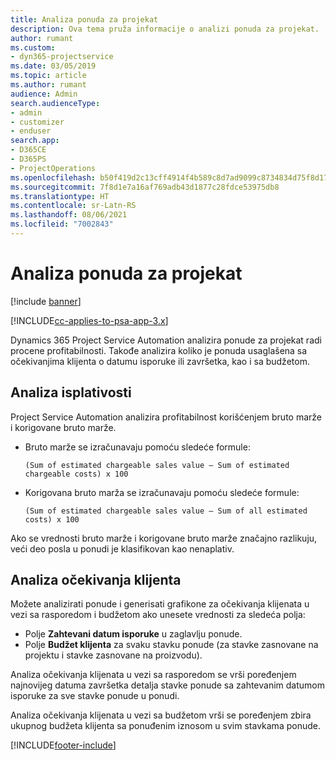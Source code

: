 ```yaml
---
title: Analiza ponuda za projekat
description: Ova tema pruža informacije o analizi ponuda za projekat.
author: rumant
ms.custom:
- dyn365-projectservice
ms.date: 03/05/2019
ms.topic: article
ms.author: rumant
audience: Admin
search.audienceType:
- admin
- customizer
- enduser
search.app:
- D365CE
- D365PS
- ProjectOperations
ms.openlocfilehash: b50f419d2c13cff4914f4b589c8d7ad9099c8734834d75f8d17104d2db40049b
ms.sourcegitcommit: 7f8d1e7a16af769adb43d1877c28fdce53975db8
ms.translationtype: HT
ms.contentlocale: sr-Latn-RS
ms.lasthandoff: 08/06/2021
ms.locfileid: "7002843"
---
```

# <a name="analysis-of-project-quotes"></a>Analiza ponuda za projekat

[!include [banner](../includes/psa-now-project-operations.md)]

[!INCLUDE[cc-applies-to-psa-app-3.x](../includes/cc-applies-to-psa-app-3x.md)]

Dynamics 365 Project Service Automation analizira ponude za projekat radi procene profitabilnosti. Takođe analizira koliko je ponuda usaglašena sa očekivanjima klijenta o datumu isporuke ili završetka, kao i sa budžetom.

## <a name="profitability-analysis"></a>Analiza isplativosti

Project Service Automation analizira profitabilnost korišćenjem bruto marže i korigovane bruto marže.

- Bruto marže se izračunavaju pomoću sledeće formule:

  `
    (Sum of estimated chargeable sales value – Sum of estimated chargeable costs) x 100
  `
- Korigovana bruto marža se izračunavaju pomoću sledeće formule:

  `
    (Sum of estimated chargeable sales value – Sum of all estimated costs) x 100
  `

Ako se vrednosti bruto marže i korigovane bruto marže značajno razlikuju, veći deo posla u ponudi je klasifikovan kao nenaplativ.

## <a name="analysis-of-customer-expectations"></a>Analiza očekivanja klijenta

Možete analizirati ponude i generisati grafikone za očekivanja klijenata u vezi sa rasporedom i budžetom ako unesete vrednosti za sledeća polja:

- Polje **Zahtevani datum isporuke** u zaglavlju ponude.
- Polje **Budžet klijenta** za svaku stavku ponude (za stavke zasnovane na projektu i stavke zasnovane na proizvodu).

Analiza očekivanja klijenata u vezi sa rasporedom se vrši poređenjem najnovijeg datuma završetka detalja stavke ponude sa zahtevanim datumom isporuke za sve stavke ponude u ponudi.

Analiza očekivanja klijenata u vezi sa budžetom vrši se poređenjem zbira ukupnog budžeta klijenta sa ponuđenim iznosom u svim stavkama ponude.


[!INCLUDE[footer-include](../includes/footer-banner.md)]